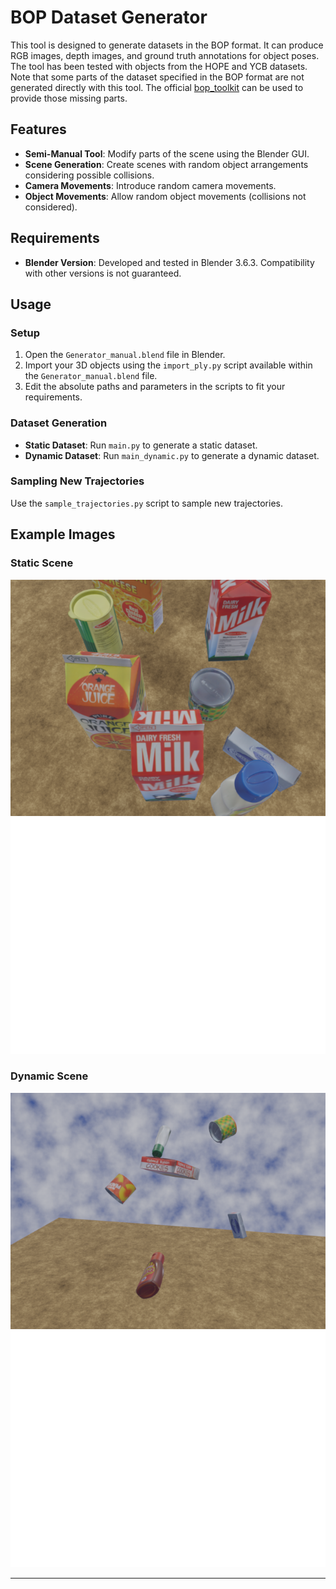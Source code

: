 # BOP Dataset Generator

This tool is designed to generate datasets in the BOP format. It can produce RGB images, depth images, and ground truth annotations for object poses. The tool has been tested with objects from the HOPE and YCB datasets. Note that some parts of the dataset specified in the BOP format are not generated directly with this tool. The official [bop_toolkit](https://github.com/thodan/bop_toolkit) can be used to provide those missing parts.

## Features

- **Semi-Manual Tool**: Modify parts of the scene using the Blender GUI.
- **Scene Generation**: Create scenes with random object arrangements considering possible collisions.
- **Camera Movements**: Introduce random camera movements.
- **Object Movements**: Allow random object movements (collisions not considered).

## Requirements

- **Blender Version**: Developed and tested in Blender 3.6.3. Compatibility with other versions is not guaranteed.

## Usage

### Setup

1. Open the `Generator_manual.blend` file in Blender.
2. Import your 3D objects using the `import_ply.py` script available within the `Generator_manual.blend` file.
3. Edit the absolute paths and parameters in the scripts to fit your requirements.

### Dataset Generation

- **Static Dataset**: Run `main.py` to generate a static dataset.
- **Dynamic Dataset**: Run `main_dynamic.py` to generate a dynamic dataset.

### Sampling New Trajectories

Use the `sample_trajectories.py` script to sample new trajectories.

## Example Images

### Static Scene
![Static Scene RGB](img/000120.png)
![Static Scene Depth](img/000120_depth.png)

### Dynamic Scene
![Dynamic Scene RGB](img/dynamic_000120.png)
![Dynamic Scene Depth](img/dynamic_000120_depth.png)

---
